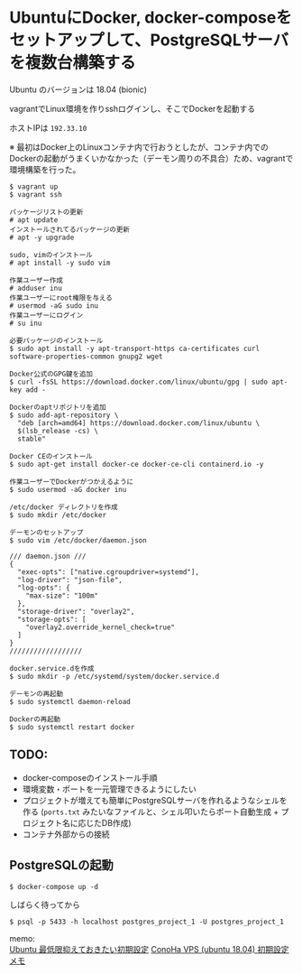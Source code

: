 # UbuntuにDocker, docker-composeをセットアップして、PostgreSQLサーバを複数台構築する

Ubuntu のバージョンは 18.04 (bionic)

vagrantでLinux環境を作りsshログインし、そこでDockerを起動する

ホストIPは `192.33.10`

※ 最初はDocker上のLinuxコンテナ内で行おうとしたが、コンテナ内でのDockerの起動がうまくいかなかった（デーモン周りの不具合）ため、vagrantで環境構築を行った。
```
$ vagrant up
$ vagrant ssh
```

```
パッケージリストの更新
# apt update
インストールされてるパッケージの更新
# apt -y upgrade

sudo, vimのインストール
# apt install -y sudo vim

作業ユーザー作成
# adduser inu
作業ユーザーにroot権限を与える
# usermod -aG sudo inu
作業ユーザーにログイン
# su inu
```

```
必要パッケージのインストール
$ sudo apt install -y apt-transport-https ca-certificates curl software-properties-common gnupg2 wget

Docker公式のGPG鍵を追加
$ curl -fsSL https://download.docker.com/linux/ubuntu/gpg | sudo apt-key add -

Dockerのaptリポジトリを追加
$ sudo add-apt-repository \
  "deb [arch=amd64] https://download.docker.com/linux/ubuntu \
  $(lsb_release -cs) \
  stable"

Docker CEのインストール
$ sudo apt-get install docker-ce docker-ce-cli containerd.io -y

作業ユーザーでDockerがつかえるように
$ sudo usermod -aG docker inu

/etc/docker ディレクトリを作成
$ sudo mkdir /etc/docker

デーモンのセットアップ
$ sudo vim /etc/docker/daemon.json

/// daemon.json ///
{
  "exec-opts": ["native.cgroupdriver=systemd"],
  "log-driver": "json-file",
  "log-opts": {
    "max-size": "100m"
  },
  "storage-driver": "overlay2",
  "storage-opts": [
    "overlay2.override_kernel_check=true"
  ]
}
//////////////////

docker.service.dを作成
$ sudo mkdir -p /etc/systemd/system/docker.service.d

デーモンの再起動
$ sudo systemctl daemon-reload

Dockerの再起動
$ sudo systemctl restart docker
```

## TODO: 
- docker-composeのインストール手順
- 環境変数・ポートを一元管理できるようにしたい
- プロジェクトが増えても簡単にPostgreSQLサーバを作れるようなシェルを作る
(`ports.txt` みたいなファイルと、シェル叩いたらポート自動生成 + プロジェクト名に応じたDB作成)
- コンテナ外部からの接続


## PostgreSQLの起動
```
$ docker-compose up -d
```
しばらく待ってから
```
$ psql -p 5433 -h localhost postgres_project_1 -U postgres_project_1
```

memo:  
[Ubuntu 最低限抑えておきたい初期設定](https://qiita.com/kotarella1110/items/f638822d64a43824dfa4)
[ConoHa VPS (ubuntu 18.04) 初期設定メモ](https://qiita.com/jqtype/items/126c33ea176f3ba506c3)
